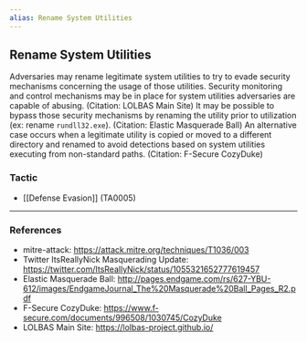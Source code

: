 ```yaml
---
alias: Rename System Utilities
---
```


## Rename System Utilities

Adversaries may rename legitimate system utilities to try to evade security mechanisms concerning the usage of those utilities. Security monitoring and control mechanisms may be in place for system utilities adversaries are capable of abusing. (Citation: LOLBAS Main Site) It may be possible to bypass those security mechanisms by renaming the utility prior to utilization (ex: rename <code>rundll32.exe</code>). (Citation: Elastic Masquerade Ball) An alternative case occurs when a legitimate utility is copied or moved to a different directory and renamed to avoid detections based on system utilities executing from non-standard paths. (Citation: F-Secure CozyDuke)


### Tactic

- [[Defense Evasion]] (TA0005)


---
### References

- mitre-attack: https://attack.mitre.org/techniques/T1036/003
- Twitter ItsReallyNick Masquerading Update: https://twitter.com/ItsReallyNick/status/1055321652777619457
- Elastic Masquerade Ball: http://pages.endgame.com/rs/627-YBU-612/images/EndgameJournal_The%20Masquerade%20Ball_Pages_R2.pdf
- F-Secure CozyDuke: https://www.f-secure.com/documents/996508/1030745/CozyDuke
- LOLBAS Main Site: https://lolbas-project.github.io/
